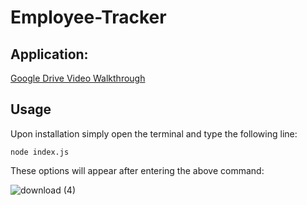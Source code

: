 # Employee-Tracker

## Application:

[Google Drive Video Walkthrough](https://drive.google.com/file/d/1JTsvtDUY6_dHqz8F_3TJKvsxF1XUpK60/view)

## Usage

Upon installation simply open the terminal and type the following line:
```
node index.js
```

These options will appear after entering the above command:

![download (4)](https://user-images.githubusercontent.com/106128188/221744409-084db612-d66a-4def-8dd4-f4f333275398.png)
